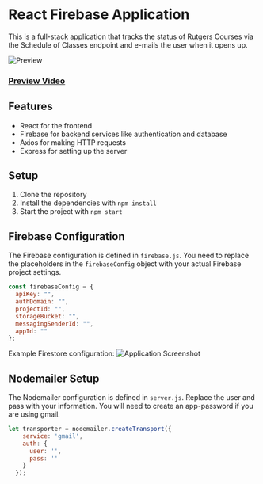 # React Firebase Application

This is a full-stack application that tracks the status of Rutgers Courses via the Schedule of Classes endpoint and e-mails the user when it opens up.

![Preview](https://i.imgur.com/WS9Mcit.png)

### [Preview Video](https://www.youtube.com/watch?v=28EwhZd5qPI)

## Features

- React for the frontend
- Firebase for backend services like authentication and database
- Axios for making HTTP requests
- Express for setting up the server

## Setup

1. Clone the repository
2. Install the dependencies with `npm install`
3. Start the project with `npm start`

## Firebase Configuration

The Firebase configuration is defined in `firebase.js`. You need to replace the placeholders in the `firebaseConfig` object with your actual Firebase project settings.

```javascript
const firebaseConfig = {
  apiKey: "",
  authDomain: "",
  projectId: "",
  storageBucket: "",
  messagingSenderId: "",
  appId: ""
};
```
Example Firestore configuration:
![Application Screenshot](https://i.imgur.com/V7jy0Xn.png)

## Nodemailer Setup

The Nodemailer configuration is defined in `server.js`. Replace the user and pass with your information. You will need to create an app-password if you are using gmail.

```javascript
let transporter = nodemailer.createTransport({
    service: 'gmail',
    auth: {
      user: '',
      pass: ''
    }
  });
```
